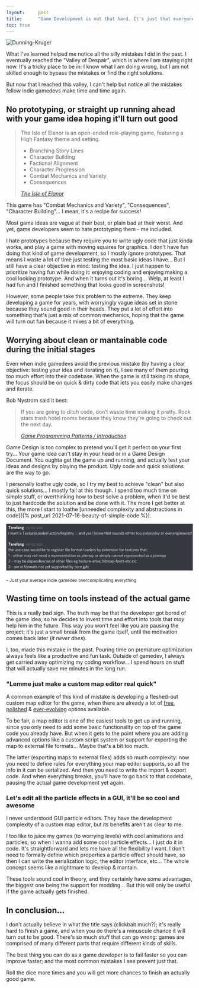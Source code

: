 ```yaml
---
layout:     post
title:      "Game Development is not that hard. It's just that everyone makes the same mistakes time and time again"
toc: true
---
```



![Dunning-Kruger](https://upload.wikimedia.org/wikipedia/commons/thumb/4/46/Dunning%E2%80%93Kruger_Effect_01.svg/1200px-Dunning%E2%80%93Kruger_Effect_01.svg.png)

What I've learned helped me notice all the silly mistakes I did in the past. I eventually reached the "Valley of Despair", which is where I am staying right now. It's a tricky place to be in: I know what I am doing wrong, but I am not skilled enough to bypass the mistakes or find the right solutions.

But now that I reached this valley, I can't help but notice all the mistakes fellow indie gamedevs make time and time again.

## No prototyping, or straight up running ahead with your game idea hoping it'll turn out good


<blockquote>
  <p>
    The Isle of Elanor is an open-ended role-playing game, featuring a High Fantasy theme and setting.
<ul>
    <li>Branching Story Lines</li>
    <li>Character Building</li>
    <li>Factional Alignment</li>
    <li>Character Progression</li>
    <li>Combat Mechanics and Variety</li>
    <li>Consequences</li>
    </ul>
  </p>
  <footer><cite title="Wise programmer"><a href="https://www.commonwombat.com/blog/">The Isle of Elanor</a></cite></footer>
</blockquote>

This game has "Combat Mechanics and Variety", "Consequences", "Character Building"... I mean, it's a recipe for success!

Most game ideas are vague at their best, or plain bad at their worst. And yet, game developers seem to hate prototyping them - me included.

I hate prototypes because they require you to write ugly code that just kinda works, and play a game with moving squares for graphics. I don't have fun doing that kind of game development, so I mostly ignore prototypes. That means I waste a lot of time just testing the most basic ideas I have... But I still have a clear objective in mind: testing the idea. I just happen to prioritize having fun while doing it: enjoying coding and enjoying making a cool looking prototype. And when it turns out it's boring... Welp, at least I had fun and I finished something that looks good in screenshots!

However, some people take this problem to the extreme. They keep developing a game for years, with worryingly vague ideas set in stone because they sound good in their heads. They put a lot of effort into something that's just a mix of common mechanics, hoping that the game will turn out fun because it mixes a bit of everything.


## Worrying about clean or mantainable code during the initial stages

Even when indie gamedevs avoid the previous mistake (by having a clear objective: testing your idea and iterating on it), I see many of them pouring too much effort into their codebase. When the game is still taking its shape, the focus should be on quick & dirty code that lets you easily make changes and iterate.

Bob Nystrom said it best:

<blockquote>
  <p>
    If you are going to ditch code, don’t waste time making it pretty. Rock stars trash hotel rooms because they know they’re going to check out the next day.
  </p>
  <footer><cite title="Wise programmer"><a href="https://gameprogrammingpatterns.com/architecture-performance-and-games.html#get-on-with-it,-already">Game Programming Patterns / Introduction</a></cite></footer>
</blockquote>

Game Design is too complex to pretend you'll get it perfect on your first try... Your game idea can't stay in your head or in a Game Design Document. You oughta get the game up and running, and actually test your ideas and designs by playing the product. Ugly code and quick solutions are the way to go.

I personally loathe ugly code, so I try my best to achieve "clean" but also quick solutions... I mostly fail at this though. I spend too much time on simple stuff, or overthinking how to best solve a problem, when it'd be best to just hardcode the solution and be done with it. The more I get better at this, the more I start to loathe [unneeded complexity and abstractions in code]({% post_url 2021-07-16-beauty-of-simple-code %}).


![Discord GameDev Community Screenshot](/assets/Discord_lyk8aZcKpc.png)

<small>- Just your average indie gamedev overcomplicating everything</small>

## Wasting time on tools instead of the actual game

This is a really bad sign. The truth may be that the developer got bored of the game idea, so he decides to invest time and effort into tools that *may* help him in the future. This way you won't feel like you are pausing the project; it's just a small break from the game itself, until the motivation comes back later (*it never does*).

I, too, made this mistake in the past. Pouring time on premature optimization always feels like a productive and fun task. Outside of gamedev, I always get carried away optimizing my coding workflow... I spend hours on stuff that will actually save me minutes in the long run.

### "Lemme just make a custom map editor real quick"
A common example of this kind of mistake is developing a fleshed-out custom map editor for the game, when there are already a lot of [free](https://www.mapeditor.org/), [polished](https://ldtk.io/) & [ever-evolving](https://github.com/Ogmo-Editor-3/OgmoEditor3-CE) options available.

To be fair, a map editor is one of the easiest tools to get up and running, since you only need to add some basic functionality on top of the game code you already have. But when it gets to the point where you are adding advanced options like a custom script system or support for exporting the map to external file formats... Maybe that's a bit too much.

The latter (exporting maps to external files) adds so much complexity: now you need to define rules for everything your map editor supports, so all the info in it can be serialized. And then you need to write the import & export code. And when everything breaks, you'll have to go back to that codebase, pausing the actual game development yet again.

### Let's edit all the particle effects in a GUI, it'll be so cool and awesome

I never understood GUI particle editors. They have the development complexity of a custom map editor, but its benefits aren't as clear to me.

I too like to juice my games (to worrying levels) with cool animations and particles, so when I wanna add some cool particle effects... I just do it in code. It's straightforward and lets me have all the flexibility I want. I don't need to formally define which properties a particle effect should have, so then I can write the serialization logic, the editor interface, etc... The whole concept seems like a nightmare to develop & mantain.

These tools sound cool in theory, and they certainly have some advantages, the biggest one being the support for modding... But this will only be useful if the game actually gets finished.

## In conclusion...

I don't actually believe in what the title says (clickbait much?); it's really hard to finish a game, and when you do there's a minuscule chance it will turn out to be good. There's so much stuff that can go wrong: games are comprised of many different parts that require different kinds of skills.

The best thing you can do as a game developer is to fail faster so you can improve faster; and the most common mistakes I see prevent just that.

Roll the dice more times and you will get more chances to finish an actually good game.
